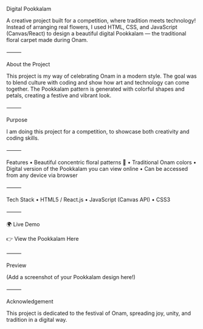 Digital Pookkalam

A creative project built for a competition, where tradition meets technology! Instead of arranging real flowers, I used HTML, CSS, and JavaScript (Canvas/React) to design a beautiful digital Pookkalam — the traditional floral carpet made during Onam.

⸻

About the Project

This project is my way of celebrating Onam in a modern style. The goal was to blend culture with coding and show how art and technology can come together. The Pookkalam pattern is generated with colorful shapes and petals, creating a festive and vibrant look.

⸻

 Purpose

I am doing this project for a competition, to showcase both creativity and coding skills.

⸻

Features
	•	Beautiful concentric floral patterns 🌼
	•	Traditional Onam colors
	•	Digital version of the Pookkalam you can view online
	•	Can be accessed from any device via browser

⸻

Tech Stack
	•	HTML5 / React.js
	•	JavaScript (Canvas API)
	•	CSS3

⸻

🌍 Live Demo

👉 View the Pookkalam Here

⸻

 Preview

(Add a screenshot of your Pookkalam design here!)

⸻

Acknowledgement

This project is dedicated to the festival of Onam, spreading joy, unity, and tradition in a digital way.
